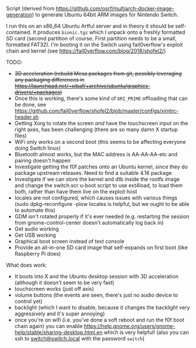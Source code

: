 Script (derived from https://github.com/osrf/multiarch-docker-image-generation) to generate Ubuntu 64bit ARM images for Nintendo Switch.

I run this on an x86_64 Ubuntu Artful server and in theory it should be self-contained. It produces `bionic.tgz` which I unpack onto a freshly formatted SD card (second partition of course. First partition needs to be a small, formatted FAT32). I'm booting it on the Switch using fail0verflow's exploit chain and kernel (see https://fail0verflow.com/blog/2018/shofel2/)

TODO:
 * ~~3D acceleration (rebuild Mesa packages from git, possibly leveraging any packaging differences in https://launchpad.net/~oibaf/+archive/ubuntu/graphics-drivers/+packages)~~
  * Once this is working, there's some kind of `DRI_PRIME` offloading that can be done, see https://github.com/fail0verflow/shofel2/blob/master/configs/xinitrc-header.sh
 * Getting Xorg to rotate the screen *and* have the touchscreen input on the right axes, has been challenging (there are so many damn X startup files)
 * WiFi only works on a second boot (this seems to be affecting everyone doing Switch linux)
 * Bluetooth almost works, but the MAC address is AA-AA-AA-etc and pairing doesn't happen
 * Investigate getting the f0f patches onto an Ubuntu kernel, since they do package upstream releases. Need to find a suitable 4.16 package.
 * Investigate if we can store the kernel and dtb inside the rootfs image and change the switch.scr u-boot script to use ext4load, to load them both, rather than have them live on the exploit host
 * locales are not configured, which causes issues with various things (sudo dpkg-reconfigure -plow locales is helpful, but we ought to be able to automate this)
 * GDM isn't rotated properly if it's ever needed (e.g. restarting the session from gnome-control-center doesn't automatically log back in)
 * Get audio working
 * Get USB working
 * Graphical boot screen instead of text console
 * Provide an all-in-one SD card image that self-expands on first boot (like Raspberry Pi does)

What does work:
 * It boots into X and the Ubuntu desktop session with 3D acceleration (although it doesn't seem to be very fast)
 * touchscreen works (just off axis)
 * volume buttons (the events are seen, there's just no audio device to control yet)
 * backlight (which I want to disable, because it changes the backlight very aggressively and it's super annoying)
 * once you're on wifi (i.e. you've done a soft reboot and run the f0f boot chain again) you can enable https://help.gnome.org/users/gnome-help/stable/sharing-desktop.html.en which is very helpful! (also you can ssh to switch@switch.local with the password `switch`)
